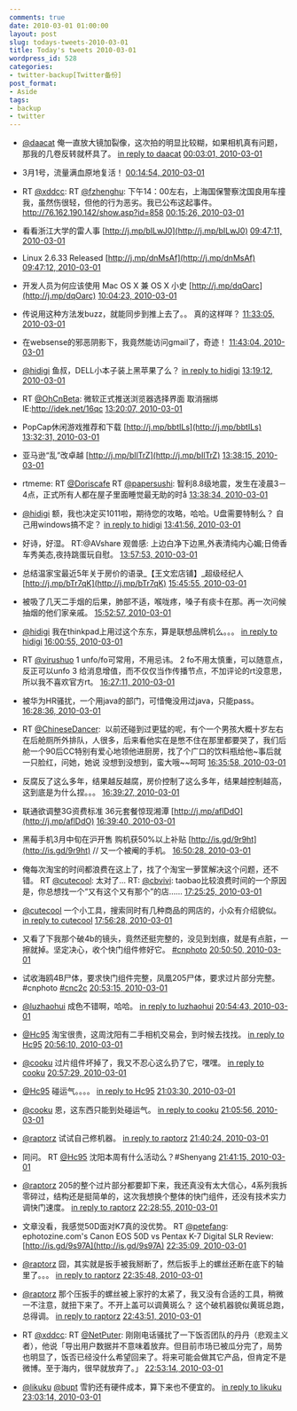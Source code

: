 ```yaml
---
comments: true
date: 2010-03-01 01:00:00
layout: post
slug: todays-tweets-2010-03-01
title: Today's tweets 2010-03-01
wordpress_id: 528
categories:
- twitter-backup[Twitter备份]
post_format:
- Aside
tags:
- backup
- twitter
---
```





  * [@daacat](http://twitter.com/daacat) 俺一直放大镜加裂像，这次拍的明显比较糊，如果相机真有问题，那我的几卷反转就杯具了。 [in reply to daacat](http://twitter.com/daacat/statuses/9777476485) [00:03:01, 2010-03-01](http://twitter.com/gfrog/statuses/9781263633)





  * 3月1号，流量满血原地复活！ [00:14:54, 2010-03-01](http://twitter.com/gfrog/statuses/9781671278)





  * RT [@xddcc](http://twitter.com/xddcc): RT [@fzhenghu](http://twitter.com/fzhenghu): 下午14：00左右，上海国保警察沈国良用车撞我，虽然伤很轻，但他的行为恶劣。我已公布这起事件。http://76.162.190.142/show.asp?id=858 [00:15:26, 2010-03-01](http://twitter.com/gfrog/statuses/9781690608)





  * 看看浙江大学的雷人事 [http://j.mp/bILwJ0](http://j.mp/bILwJ0) [09:47:11, 2010-03-01](http://twitter.com/gfrog/statuses/9803369898)





  * Linux 2.6.33 Released [http://j.mp/dnMsAf](http://j.mp/dnMsAf) [09:47:12, 2010-03-01](http://twitter.com/gfrog/statuses/9803370578)





  * 开发人员为何应该使用 Mac OS X 兼 OS X 小史 [http://j.mp/dqOarc](http://j.mp/dqOarc) [10:04:23, 2010-03-01](http://twitter.com/gfrog/statuses/9804080651)





  * 传说用这种方法发buzz，就能同步到推上去了。。 真的这样咩？ [11:33:05, 2010-03-01](http://twitter.com/gfrog/statuses/9807811982)





  * 在websense的邪恶阴影下，我竟然能访问gmail了，奇迹！ [11:43:04, 2010-03-01](http://twitter.com/gfrog/statuses/9808243335)





  * [@hidigi](http://twitter.com/hidigi) 鱼叔，DELL小本子装上黑苹果了么？ [in reply to hidigi](http://twitter.com/hidigi/statuses/9811719954) [13:19:12, 2010-03-01](http://twitter.com/gfrog/statuses/9811866542)





  * RT [@OhCnBeta](http://twitter.com/OhCnBeta): 微软正式推送浏览器选择界面 取消捆绑IE:http://idek.net/16qc [13:20:07, 2010-03-01](http://twitter.com/gfrog/statuses/9811896820)





  * PopCap休闲游戏推荐和下载 [http://j.mp/bbtILs](http://j.mp/bbtILs) [13:32:31, 2010-03-01](http://twitter.com/gfrog/statuses/9812296845)





  * 亚马逊“乱”改卓越 [http://j.mp/bIlTrZ](http://j.mp/bIlTrZ) [13:38:15, 2010-03-01](http://twitter.com/gfrog/statuses/9812477283)





  * rtmeme: RT [@Doriscafe](http://twitter.com/Doriscafe) RT [@papersushi](http://twitter.com/papersushi): 智利8.8级地震，发生在凌晨3－4点，正式所有人都在屋子里面睡觉最无助的时å [13:38:34, 2010-03-01](http://twitter.com/gfrog/statuses/9812487255)





  * [@hidigi](http://twitter.com/hidigi) 额，我也决定买1011啦，期待您的攻略，哈哈。U盘需要特制么？ 自己用windows搞不定？ [in reply to hidigi](http://twitter.com/hidigi/statuses/9812065099) [13:41:56, 2010-03-01](http://twitter.com/gfrog/statuses/9812592172)





  * 好诗，好湿。 RT:@AVshare 观兽感: 上边白净下边黑,外表清纯内心媚;日倚香车秀美态,夜持跳蛋玩自慰。 [13:57:53, 2010-03-01](http://twitter.com/gfrog/statuses/9813074966)





  * 总结温家宝最近5年关于房价的语录_【王文宏店铺】_超级经纪人 [http://j.mp/bTr7qK](http://j.mp/bTr7qK) [15:45:55, 2010-03-01](http://twitter.com/gfrog/statuses/9815842690)





  * 被吸了几天二手烟的后果，肺部不适，喉咙疼，嗓子有痰卡在那。再一次问候抽烟的他们家亲戚。 [15:52:57, 2010-03-01](http://twitter.com/gfrog/statuses/9815997192)





  * [@hidigi](http://twitter.com/hidigi) 我在thinkpad上用过这个东东，算是联想品牌机么。。。 [in reply to hidigi](http://twitter.com/hidigi/statuses/9816151280) [16:00:55, 2010-03-01](http://twitter.com/gfrog/statuses/9816173483)





  * RT [@virushuo](http://twitter.com/virushuo) 1 unfo/fo可常用，不用忌讳。 2 fo不用太慎重，可以随意点，反正可以unfo 3 给消息增值，而不仅仅当作传播节点，不加评论的rt没意思，所以我不喜欢官方rt。 [16:27:11, 2010-03-01](http://twitter.com/gfrog/statuses/9816769300)





  * 被华为HR骚扰，一个用java的部门，可惜俺没用过java，只能pass。 [16:28:36, 2010-03-01](http://twitter.com/gfrog/statuses/9816799571)





  * RT [@ChineseDancer](http://twitter.com/ChineseDancer):
		 以前还碰到过更猛的呢，有个一个男孩大概十岁左右在后舱厕所外排队，人很多，后来看他实在是憋不住在那里都要哭了，我们后舱一个90后CC特别有爱心地领他进厨房，找了个广口的饮料瓶给他~事后就一只脸红，问她，她说 没想到没想到，蛮大哦~~呵呵 [16:35:58, 2010-03-01](http://twitter.com/gfrog/statuses/9816967107)





  * 反腐反了这么多年，结果越反越腐，房价控制了这么多年，结果越控制越高，这到底是为什么捏。。。 [16:39:27, 2010-03-01](http://twitter.com/gfrog/statuses/9817042758)





  * 联通欲调整3G资费标准 36元套餐惊现湘潭 [http://j.mp/aflDdO](http://j.mp/aflDdO) [16:39:40, 2010-03-01](http://twitter.com/gfrog/statuses/9817047573)





  * 黑莓手机3月中旬在沪开售 购机获50%以上补贴 [http://is.gd/9r9ht](http://is.gd/9r9ht) // 又一个被阉的手机。 [16:50:28, 2010-03-01](http://twitter.com/gfrog/statuses/9817284031)





  * 俺每次淘宝的时间都浪费在这上了，找了个淘宝一萝筐解决这个问题，还不错。 RT [@cutecool](http://twitter.com/cutecool): 太对了... RT: [@cbvivi](http://twitter.com/cbvivi): taobao比较浪费时间的一个原因是，你总想找一个“又有这个又有那个”的店…… [17:25:25, 2010-03-01](http://twitter.com/gfrog/statuses/9818058661)





  * [@cutecool](http://twitter.com/cutecool) 一个小工具，搜索同时有几种商品的网店的，小众有介绍貌似。 [in reply to cutecool](http://twitter.com/cutecool/statuses/9818204276) [17:56:28, 2010-03-01](http://twitter.com/gfrog/statuses/9818751152)





  * 又看了下我那个破4b的镜头，竟然还挺完整的，没见到划痕，就是有点脏，一擦就掉。坚定决心，收个快门组件修好它。 [#cnphoto](http://search.twitter.com/search?q=%23cnphoto) [20:50:50, 2010-03-01](http://twitter.com/gfrog/statuses/9823287592)





  * 试收海鸥4B尸体，要求快门组件完整，凤凰205尸体，要求过片部分完整。　#cnphoto [#cnc2c](http://search.twitter.com/search?q=%23cnc2c) [20:53:15, 2010-03-01](http://twitter.com/gfrog/statuses/9823363648)





  * [@luzhaohui](http://twitter.com/luzhaohui) 成色不错啊，哈哈。 [in reply to luzhaohui](http://twitter.com/luzhaohui/statuses/9823327212) [20:54:43, 2010-03-01](http://twitter.com/gfrog/statuses/9823409343)





  * [@Hc95](http://twitter.com/Hc95) 淘宝很贵，这周沈阳有二手相机交易会，到时候去找找。 [in reply to Hc95](http://twitter.com/Hc95/statuses/9823401502) [20:56:10, 2010-03-01](http://twitter.com/gfrog/statuses/9823455751)





  * [@cooku](http://twitter.com/cooku) 过片组件坏掉了，我又不忍心这么扔了它，嘿嘿。 [in reply to cooku](http://twitter.com/cooku/statuses/9823449637) [20:57:29, 2010-03-01](http://twitter.com/gfrog/statuses/9823497615)





  * [@Hc95](http://twitter.com/Hc95) 碰运气。。。。 [in reply to Hc95](http://twitter.com/Hc95/statuses/9823505543) [21:03:30, 2010-03-01](http://twitter.com/gfrog/statuses/9823703892)





  * [@cooku](http://twitter.com/cooku) 恩，这东西只能到处碰运气。 [in reply to cooku](http://twitter.com/cooku/statuses/9823573394) [21:05:56, 2010-03-01](http://twitter.com/gfrog/statuses/9823786350)





  * [@raptorz](http://twitter.com/raptorz) 试试自己修机器。 [in reply to raptorz](http://twitter.com/raptorz/statuses/9824491218) [21:40:24, 2010-03-01](http://twitter.com/gfrog/statuses/9824976151)





  * 同问。 RT [@Hc95](http://twitter.com/Hc95) 沈阳本周有什么活动么？#Shenyang [21:41:15, 2010-03-01](http://twitter.com/gfrog/statuses/9825006461)





  * [@raptorz](http://twitter.com/raptorz) 205的整个过片部分都要卸下来，我还真没有太大信心，4系列我拆零碎过，结构还是挺简单的，这次我想换个整体的快门组件，还没有技术实力调快门速度。 [in reply to raptorz](http://twitter.com/raptorz/statuses/9825468410) [22:28:55, 2010-03-01](http://twitter.com/gfrog/statuses/9826798506)





  * 文章没看，我感觉50D面对K7真的没优势。 RT [@petefang](http://twitter.com/petefang): ephotozine.com's Canon EOS 50D vs Pentax K-7 Digital SLR Review: [http://is.gd/9s97A](http://is.gd/9s97A) [22:35:09, 2010-03-01](http://twitter.com/gfrog/statuses/9827047201)





  * [@raptorz](http://twitter.com/raptorz) 囧，其实就是扳手被我掰断了，然后扳手上的螺丝还断在底下的轴里了。。。 [in reply to raptorz](http://twitter.com/raptorz/statuses/9827029055) [22:35:48, 2010-03-01](http://twitter.com/gfrog/statuses/9827072872)





  * [@raptorz](http://twitter.com/raptorz) 那个压扳手的螺丝被上家拧的太紧了，我又没有合适的工具，稍微一不注意，就扭下来了。不开上盖可以调黄斑么？ 这个破机器貌似黄斑总跑，总得调。 [in reply to raptorz](http://twitter.com/raptorz/statuses/9827317860) [22:43:51, 2010-03-01](http://twitter.com/gfrog/statuses/9827383590)





  * RT [@xddcc](http://twitter.com/xddcc): RT [@NetPuter](http://twitter.com/NetPuter): 刚刚电话骚扰了一下饭否团队的丹丹（悲观主义者），他说「导出用户数据并不意味着放弃。但目前市场已被瓜分完了，局势也明显了，饭否已经没什么希望回来了。将来可能会做其它产品，但肯定不是微博。至于海内，很早就放弃了。」 [22:53:14, 2010-03-01](http://twitter.com/gfrog/statuses/9827753195)





  * [@likuku](http://twitter.com/likuku)  [@bupt](http://twitter.com/bupt) 雪豹还有硬件成本，算下来也不便宜的。 [in reply to likuku](http://twitter.com/likuku/statuses/9828020797) [23:03:14, 2010-03-01](http://twitter.com/gfrog/statuses/9828154931)





